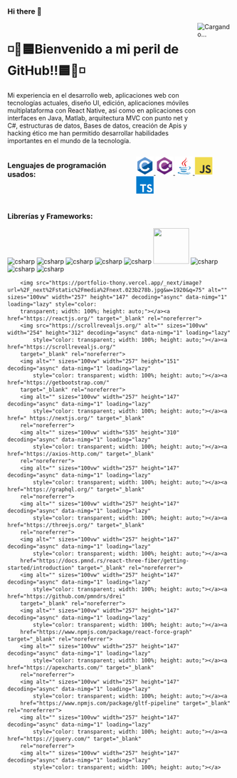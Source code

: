 ### Hi there 👋

<!--
**thonyDeveloperSoftware77/thonyDeveloperSoftware77** is a ✨ _special_ ✨ repository because its `README.md` (this file) appears on your GitHub profile.

Here are some ideas to get you started:

- 🔭 I’m currently working on ...
- 🌱 I’m currently learning ...
- 👯 I’m looking to collaborate on ...
- 🤔 I’m looking for help with ...
- 💬 Ask me about ...
- 📫 How to reach me: ...
- 😄 Pronouns: ...
- ⚡ Fun fact: ...
-->
<div style="display: flex; flex-direction: row;">
  <div >
    <h1>◽🔹🟦Bienvenido a mi peril de GitHub!!🟦🔹◽</h1>
    <p>Mi experiencia en el desarrollo web, aplicaciones web con tecnologías actuales, diseño UI, edición, aplicaciones móviles multiplataforma con React Native, así como en aplicaciones con interfaces en Java, Matlab, arquitectura MVC con punto net y C#, estructuras de datos, Bases de datos, creación de Apis y hacking ético me han permitido desarrollar habilidades importantes en el mundo de la tecnología. </p>
  </div>
  <div>
     <img src="https://so-development.org/wp-content/uploads/2021/11/full-stack-development.gif" alt="Cargando...">
  </div>
</div>

<div style="display: flex; flex-direction: row; justify-content: space-between;">
  <h3 align="left">Lenguajes de programación usados:</h3>
    <p align="left"> <a href="https://www.cprogramming.com/" target="_blank" rel="noreferrer"> 
      <img src="https://raw.githubusercontent.com/devicons/devicon/master/icons/c/c-original.svg" alt="c" width="40" height="40"/> 
      </a> <a href="https://www.w3schools.com/cs/" target="_blank" rel="noreferrer"> 
      <img src="https://raw.githubusercontent.com/devicons/devicon/master/icons/csharp/csharp-original.svg" alt="csharp" width="40" height="40"/> 
      </a> <a href="https://www.java.com" target="_blank" rel="noreferrer"> 
      <img src="https://raw.githubusercontent.com/devicons/devicon/master/icons/java/java-original.svg" alt="java" width="40" height="40"/> 
      </a> <a href="https://developer.mozilla.org/en-US/docs/Web/JavaScript" target="_blank" rel="noreferrer"> 
      <img src="https://raw.githubusercontent.com/devicons/devicon/master/icons/javascript/javascript-original.svg" alt="javascript" width="40" height="40"/>
      </a> <a href="https://www.typescriptlang.org/" target="_blank" rel="noreferrer"> 
      <img src="https://raw.githubusercontent.com/devicons/devicon/master/icons/typescript/typescript-original.svg" alt="typescript" width="40" height="40"/> </a> </p>
</div>
<div>
    <h3 align="left">Librerías y Frameworks:</h3>
  <img src="https://portfolio-thony.vercel.app/_next/image?url=%2F_next%2Fstatic%2Fmedia%2FVuforia.133a40bf.jpg&w=128&q=75" alt="csharp" width="80" height="80"/> 
     
   <img src="https://portfolio-thony.vercel.app/_next/image?url=%2F_next%2Fstatic%2Fmedia%2FUnity.d3f064c7.jpg&w=128&q=75" alt="csharp" width="80" height="80"/>
   <img src="https://portfolio-thony.vercel.app/_next/image?url=%2F_next%2Fstatic%2Fmedia%2FFigma.d177f2ee.jpg&w=128&q=75" alt="csharp" width="80" height="80"/>
   <img src="https://portfolio-thony.vercel.app/_next/image?url=%2F_next%2Fstatic%2Fmedia%2FGit.6779426c.jpg&w=128&q=75" alt="csharp" width="80" height="80"/>
   <img src="https://portfolio-thony.vercel.app/_next/image?url=%2F_next%2Fstatic%2Fmedia%2FGithub.8bed1450.jpg&w=128&q=75" alt="csharp" width="80" height="80"/>
  <img src="https://portfolio-thony.vercel.app/_next/image?url=%2F_next%2Fstatic%2Fmedia%2FPhotoshop.46eedd4e.jpg&w=128&q=75" width="80"  height="80"/>
  <img src="https://portfolio-thony.vercel.app/_next/image?url=%2F_next%2Fstatic%2Fmedia%2Fuml.9cb49a29.jpg&w=128&q=75" alt="csharp" width="80" height="80"/>
  <img src="https://portfolio-thony.vercel.app/_next/image?url=%2F_next%2Fstatic%2Fmedia%2FAppInventor.cd988555.jpg&w=128&q=75" alt="csharp" width="80" height="80"/>
   <img src="https://portfolio-thony.vercel.app/_next/image?url=%2F_next%2Fstatic%2Fmedia%2FMixamo.34dcb46c.jpg&w=128&q=75" alt="csharp" width="80" height="80"/>
 
 </div>
 <div >

        <img src="https://portfolio-thony.vercel.app/_next/image?url=%2F_next%2Fstatic%2Fmedia%2Fnext.023b278b.jpg&w=1920&q=75" alt="" sizes="100vw" width="257" height="147" decoding="async" data-nimg="1" loading="lazy" style="color:
        transparent; width: 100%; height: auto;"></a><a href="https://reactjs.org/" target="_blank" rel="noreferrer">
        <img src="https://scrollrevealjs.org/" alt="" sizes="100vw" width="254" height="312" decoding="async" data-nimg="1" loading="lazy"
            style="color: transparent; width: 100%; height: auto;"></a><a href="https://scrollrevealjs.org/"
        target="_blank" rel="noreferrer">
        <img alt="" sizes="100vw" width="257" height="151" decoding="async" data-nimg="1" loading="lazy"
            style="color: transparent; width: 100%; height: auto;"></a><a href="https://getbootstrap.com/"
        target="_blank" rel="noreferrer">
        <img alt="" sizes="100vw" width="257" height="147" decoding="async" data-nimg="1" loading="lazy"
            style="color: transparent; width: 100%; height: auto;"></a><a href=" https://nextjs.org/" target="_blank"
        rel="noreferrer">
        <img alt="" sizes="100vw" width="535" height="310" decoding="async" data-nimg="1" loading="lazy"
            style="color: transparent; width: 100%; height: auto;"></a><a href="https://axios-http.com/" target="_blank"
        rel="noreferrer">
        <img alt="" sizes="100vw" width="257" height="147" decoding="async" data-nimg="1" loading="lazy"
            style="color: transparent; width: 100%; height: auto;"></a><a href="https://graphql.org/" target="_blank"
        rel="noreferrer">
        <img alt="" sizes="100vw" width="257" height="147" decoding="async" data-nimg="1" loading="lazy"
            style="color: transparent; width: 100%; height: auto;"></a><a href="https://threejs.org/" target="_blank"
        rel="noreferrer">
        <img alt="" sizes="100vw" width="257" height="147" decoding="async" data-nimg="1" loading="lazy"
            style="color: transparent; width: 100%; height: auto;"></a><a
        href="https://docs.pmnd.rs/react-three-fiber/getting-started/introduction" target="_blank" rel="noreferrer">
        <img alt="" sizes="100vw" width="257" height="147" decoding="async" data-nimg="1" loading="lazy"
            style="color: transparent; width: 100%; height: auto;"></a><a href="https://github.com/pmndrs/drei"
        target="_blank" rel="noreferrer">
        <img alt="" sizes="100vw" width="257" height="147" decoding="async" data-nimg="1" loading="lazy"
            style="color: transparent; width: 100%; height: auto;"></a><a
        href="https://www.npmjs.com/package/react-force-graph" target="_blank" rel="noreferrer">
        <img alt="" sizes="100vw" width="257" height="147" decoding="async" data-nimg="1" loading="lazy"
            style="color: transparent; width: 100%; height: auto;"></a><a href="https://apexcharts.com/" target="_blank"
        rel="noreferrer">
        <img alt="" sizes="100vw" width="257" height="147" decoding="async" data-nimg="1" loading="lazy"
            style="color: transparent; width: 100%; height: auto;"></a><a
        href="https://www.npmjs.com/package/gltf-pipeline" target="_blank" rel="noreferrer">
        <img alt="" sizes="100vw" width="257" height="147" decoding="async" data-nimg="1" loading="lazy"
            style="color: transparent; width: 100%; height: auto;"></a><a href="https://jquery.com/" target="_blank"
        rel="noreferrer">
        <img alt="" sizes="100vw" width="257" height="147" decoding="async" data-nimg="1" loading="lazy"
            style="color: transparent; width: 100%; height: auto;"></a>
        
</div>
